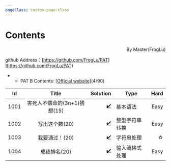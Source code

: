 ```yaml
---
pageClass: custom-page-class
---
```




# Contents

<p align="right">By Master(FrogLu)</p>

github Address：[https://github.com/FrogLu/PAT](https://github.com/FrogLu/PAT)



- - PAT B Contents: [[Official website]](https://pintia.cn/problem-sets/994805260223102976/problems)(4/90)

|Id|Title|Solution|Type|Hard|
|--|:----:| -----:|----|---:|
|1001|	害死人不偿命的(3n+1)猜想(15)	|[✔️](https://github.com/FrogLu/PAT/blob/master/B/1001.cpp)|基本语法|Easy|
|1002|	写出这个数(20)	|[✔️](https://github.com/FrogLu/PAT/blob/master/B/1002.cpp)|整型字符串转换|Easy|
|1003|	我要通过！(20)	|[✔️](https://github.com/FrogLu/PAT/blob/master/B/1003.cpp)|字符串处理|☆|
|1004|	成绩排名(20)	|[✔️](https://github.com/FrogLu/PAT/blob/master/B/1004.cpp)|输入流格式处理|Easy|

